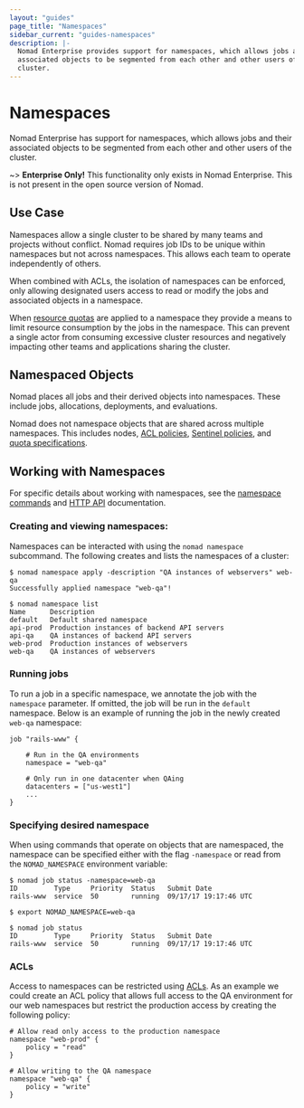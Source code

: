 ```yaml
---
layout: "guides"
page_title: "Namespaces"
sidebar_current: "guides-namespaces"
description: |-
  Nomad Enterprise provides support for namespaces, which allows jobs and their
  associated objects to be segmented from each other and other users of the
  cluster.
---
```


# Namespaces

Nomad Enterprise has support for namespaces, which allows jobs and their
associated objects to be segmented from each other and other users of the
cluster.

~> **Enterprise Only!** This functionality only exists in Nomad Enterprise.
This is not present in the open source version of Nomad.

## Use Case

Namespaces allow a single cluster to be shared by many teams and projects
without conflict. Nomad requires job IDs to be unique within namespaces but not
across namespaces. This allows each team to operate independently of others.

When combined with ACLs, the isolation of namespaces can be enforced, only
allowing designated users access to read or modify the jobs and associated
objects in a namespace.

When [resource quotas](/guides/qoutas.html) are applied to a namespace they
provide a means to limit resource consumption by the jobs in the namespace. This
can prevent a single actor from consuming excessive cluster resources and
negatively impacting other teams and applications sharing the cluster.

## Namespaced Objects

Nomad places all jobs and their derived objects into namespaces. These include
jobs, allocations, deployments, and evaluations. 

Nomad does not namespace objects that are shared across multiple namespaces.
This includes nodes, [ACL policies](/guides/acl.html), [Sentinel
policies](/guides/sentinel-policy.html), and [quota
specifications](/guides/quotas.html).

## Working with Namespaces

For specific details about working with namespaces, see the [namespace
commands](/docs/commands/namespace.html) and [HTTP API](/api/namespaces.html)
documentation.

### Creating and viewing namespaces:

Namespaces can be interacted with using the `nomad namespace` subcommand. The
following creates and lists the namespaces of a cluster:

```
$ nomad namespace apply -description "QA instances of webservers" web-qa
Successfully applied namespace "web-qa"!

$ nomad namespace list
Name      Description
default   Default shared namespace
api-prod  Production instances of backend API servers
api-qa    QA instances of backend API servers
web-prod  Production instances of webservers
web-qa    QA instances of webservers
```

### Running jobs

To run a job in a specific namespace, we annotate the job with the `namespace`
parameter. If omitted, the job will be run in the `default` namespace. Below is
an example of running the job in the newly created `web-qa` namespace:

```
job "rails-www" {

    # Run in the QA environments
    namespace = "web-qa"

    # Only run in one datacenter when QAing
    datacenters = ["us-west1"]
    ...
}
```

### Specifying desired namespace

When using commands that operate on objects that are namespaced, the namespace
can be specified either with the flag `-namespace` or read from the
`NOMAD_NAMESPACE` environment variable:

```
$ nomad job status -namespace=web-qa
ID         Type     Priority  Status   Submit Date
rails-www  service  50        running  09/17/17 19:17:46 UTC

$ export NOMAD_NAMESPACE=web-qa

$ nomad job status
ID         Type     Priority  Status   Submit Date
rails-www  service  50        running  09/17/17 19:17:46 UTC
```

### ACLs

Access to namespaces can be restricted using [ACLs](/guides/acl.html). As an
example we could create an ACL policy that allows full access to the QA
environment for our web namespaces but restrict the production access by
creating the following policy:

```
# Allow read only access to the production namespace
namespace "web-prod" {
    policy = "read"
}

# Allow writing to the QA namespace
namespace "web-qa" {
    policy = "write"
}
```

